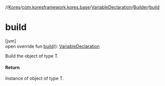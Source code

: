 //[Kores](../../../../index.md)/[com.koresframework.kores.base](../../index.md)/[VariableDeclaration](../index.md)/[Builder](index.md)/[build](build.md)

# build

[jvm]\
open override fun [build](build.md)(): [VariableDeclaration](../index.md)

Build the object of type T.

#### Return

Instance of object of type T.

